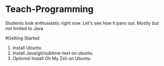# Teach-Programming
Students look enthusiastic right now. Let's see how it pans out. Mostly but not limited to Java

#Getting Started
1. Install Ubuntu
2. Install Java/git/sublime-text on ubuntu
3. <i>Optional</i> Install Oh My Zsh on Ubuntu
